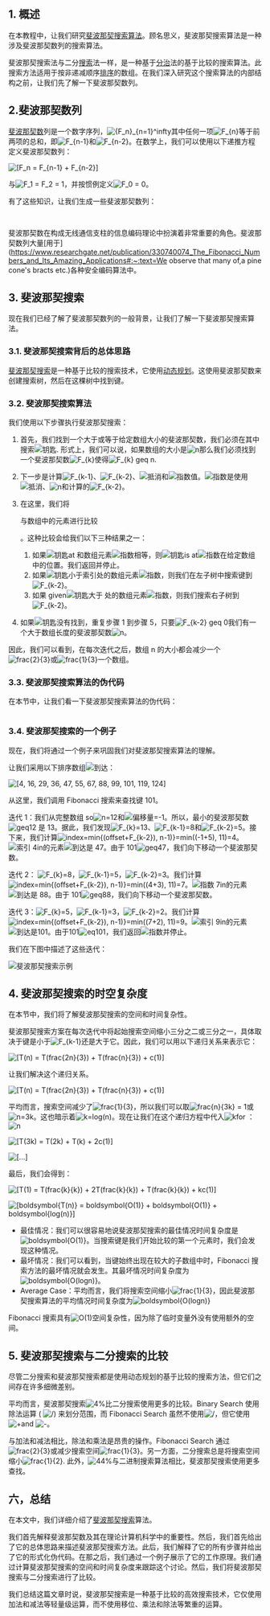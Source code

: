## 1. 概述

在本教程中，让我们研究[斐波那契搜索算法](https://www.youtube.com/watch?v=GAafWFRGP7k)。顾名思义，斐波那契搜索算法是一种涉及斐波那契数列的搜索算法。

斐波那契搜索法与二分[搜索](https://www.baeldung.com/cs/get-number-of-binary-search-trees-n-distinct-elements)法一样，是一种基于[分治](https://www.baeldung.com/cs/divide-and-conquer-strategy)法的基于比较的搜索算法。此搜索方法适用于按非递减顺序[排序](https://www.baeldung.com/cs/sorting-binary-tree)的数组。在我们深入研究这个搜索算法的内部结构之前，让我们先了解一下斐波那契数列。

## 2.斐波那契数列

[斐波那契数](https://www.baeldung.com/cs/test-fibonacci-number)列是一个数字序列，![{F_n}_{n=1}^infty](https://www.baeldung.com/wp-content/ql-cache/quicklatex.com-15aeea63b5ee081f8c96c55509279e6b_l3.svg)其中任何一项![F_{n}](https://www.baeldung.com/wp-content/ql-cache/quicklatex.com-23df69a2b2ca361a7f02813ff404ad3f_l3.svg)等于前两项的总和，即![F_{n-1}](https://www.baeldung.com/wp-content/ql-cache/quicklatex.com-002c8004b8123e730bf11b285b7eddfd_l3.svg)和![F_{n-2}](https://www.baeldung.com/wp-content/ql-cache/quicklatex.com-0c106580c046cb1e80795ede745049d5_l3.svg)。在数学上，我们可以使用以下递推方程定义斐波那契数列：

 ![[F_n = F_{n-1} + F_{n-2}]](https://www.baeldung.com/wp-content/ql-cache/quicklatex.com-ab7af83bbb1fb8df096aaaa89a4b67a0_l3.svg)

与![F_1 = F_2 = 1](https://www.baeldung.com/wp-content/ql-cache/quicklatex.com-d556651c275cfff4134c6ca65114305d_l3.svg)，并按惯例定义![F_0 = 0](https://www.baeldung.com/wp-content/ql-cache/quicklatex.com-ed0418f1b7cb976adce514c5729e4442_l3.svg)。

有了这些知识，让我们生成一些斐波那契数列：

```tex
  
```

斐波那契数在构成无线通信支柱的信息编码理论中扮演着非常重要的角色。斐波那契数列大量[用于](https://www.researchgate.net/publication/330740074_The_Fibonacci_Numbers_and_Its_Amazing_Applications#:~:text=We observe that many of,a pine cone's bracts etc.)各种安全编码算法中。

## 3. 斐波那契搜索

现在我们已经了解了斐波那契数列的一般背景，让我们了解一下斐波那契搜索算法。

### 3.1. 斐波那契搜索背后的总体思路

[斐波那契搜索](https://www.baeldung.com/cs/fibonacci-top-down-vs-bottom-up-dynamic-programming)是一种基于比较的搜索技术，它使用[动态规划](https://www.baeldung.com/cs/greedy-approach-vs-dynamic-programming)。这使用斐波那契数来创建搜索树，然后在这棵树中找到键。

### 3.2. 斐波那契搜索算法

我们使用以下步骤执行斐波那契搜索：

1.  首先，我们找到一个大于或等于给定数组大小的斐波那契数，我们必须在其中搜索![钥匙](https://www.baeldung.com/wp-content/ql-cache/quicklatex.com-d2468035d565cb250bac7a201a4b3839_l3.svg). 形式上，我们可以说，如果数组的大小是![n](https://www.baeldung.com/wp-content/ql-cache/quicklatex.com-ec4217f4fa5fcd92a9edceba0e708cf7_l3.svg)那么我们必须找到一个斐波那契数![F_{k}](https://www.baeldung.com/wp-content/ql-cache/quicklatex.com-45295c33a3ebf039151c271a9c485c04_l3.svg)使得![F_{k} geq n](https://www.baeldung.com/wp-content/ql-cache/quicklatex.com-63e897b08c4d0b7db36ffd40e82de65a_l3.svg).

2.  下一步是计算![F_{k-1}](https://www.baeldung.com/wp-content/ql-cache/quicklatex.com-2a17c7d1ff9ad6b33e58b85b433bb2c4_l3.svg)、![F_{k-2}](https://www.baeldung.com/wp-content/ql-cache/quicklatex.com-2d14cf280f1a2990edd1086c40196178_l3.svg)、![抵消](https://www.baeldung.com/wp-content/ql-cache/quicklatex.com-7d5ba8b657df9dd3c36dd5b57ff093a3_l3.svg)和![指数](https://www.baeldung.com/wp-content/ql-cache/quicklatex.com-7002fd607cb4ecec2c942ec106531bd6_l3.svg)值。![指数](https://www.baeldung.com/wp-content/ql-cache/quicklatex.com-7002fd607cb4ecec2c942ec106531bd6_l3.svg)是使用![抵消](https://www.baeldung.com/wp-content/ql-cache/quicklatex.com-7d5ba8b657df9dd3c36dd5b57ff093a3_l3.svg)、![n](https://www.baeldung.com/wp-content/ql-cache/quicklatex.com-ec4217f4fa5fcd92a9edceba0e708cf7_l3.svg)和计算的![F_{k-2}](https://www.baeldung.com/wp-content/ql-cache/quicklatex.com-2d14cf280f1a2990edd1086c40196178_l3.svg)。

3.  在这里，我们将

    

    与数组中的元素进行比较

    

    。这种比较会给我们以下三种结果之一：

    

    

    1.  如果![钥匙](https://www.baeldung.com/wp-content/ql-cache/quicklatex.com-d2468035d565cb250bac7a201a4b3839_l3.svg)at 和数组元素![指数](https://www.baeldung.com/wp-content/ql-cache/quicklatex.com-7002fd607cb4ecec2c942ec106531bd6_l3.svg)相等，则![钥匙](https://www.baeldung.com/wp-content/ql-cache/quicklatex.com-d2468035d565cb250bac7a201a4b3839_l3.svg)is at![指数](https://www.baeldung.com/wp-content/ql-cache/quicklatex.com-7002fd607cb4ecec2c942ec106531bd6_l3.svg)在给定数组中的位置。我们返回并停止。
    2.  如果![钥匙](https://www.baeldung.com/wp-content/ql-cache/quicklatex.com-d2468035d565cb250bac7a201a4b3839_l3.svg)小于索引处的数组元素![指数](https://www.baeldung.com/wp-content/ql-cache/quicklatex.com-7002fd607cb4ecec2c942ec106531bd6_l3.svg)，则我们在左子树中搜索键到![F_{k-2}](https://www.baeldung.com/wp-content/ql-cache/quicklatex.com-2d14cf280f1a2990edd1086c40196178_l3.svg)。
    3.  如果 given![钥匙](https://www.baeldung.com/wp-content/ql-cache/quicklatex.com-d2468035d565cb250bac7a201a4b3839_l3.svg)大于 处的数组元素![指数](https://www.baeldung.com/wp-content/ql-cache/quicklatex.com-7002fd607cb4ecec2c942ec106531bd6_l3.svg)，则我们搜索右子树到![F_{k-2}](https://www.baeldung.com/wp-content/ql-cache/quicklatex.com-2d14cf280f1a2990edd1086c40196178_l3.svg)。

4.  如果![钥匙](https://www.baeldung.com/wp-content/ql-cache/quicklatex.com-d2468035d565cb250bac7a201a4b3839_l3.svg)没有找到，重复步骤 1 到步骤 5，只要![F_{k-2} geq 0](https://www.baeldung.com/wp-content/ql-cache/quicklatex.com-333be14f095d8cfe3c5c453572102fc4_l3.svg)我们有一个大于数组长度的斐波那契数![n](https://www.baeldung.com/wp-content/ql-cache/quicklatex.com-ec4217f4fa5fcd92a9edceba0e708cf7_l3.svg)。

因此，我们可以看到，在每次迭代之后，数组 n 的大小都会减少一个![frac{2}{3}](https://www.baeldung.com/wp-content/ql-cache/quicklatex.com-d7c3dd720f758d643e9dad90965c3d7e_l3.svg)或![frac{1}{3}](https://www.baeldung.com/wp-content/ql-cache/quicklatex.com-fb05df620f12ea6db563d92d662d44ca_l3.svg)一个数组。

### 3.3. 斐波那契搜索算法的伪代码

在本节中，让我们看一下斐波那契搜索算法的伪代码：

```

```

### 3.4. 斐波那契搜索的一个例子

现在，我们将通过一个例子来巩固我们对斐波那契搜索算法的理解。

让我们采用以下排序数组![到达](https://www.baeldung.com/wp-content/ql-cache/quicklatex.com-602f57d5c533293e007b4ec27288fb44_l3.svg)：

 ![[4, 16, 29, 36, 47, 55, 67, 88, 99, 101, 119, 124]](https://www.baeldung.com/wp-content/ql-cache/quicklatex.com-b781310357e00de7440558e3fb1777c1_l3.svg)

从这里，我们调用 Fibonacci 搜索来查找键 101。

迭代 1：我们从完整数组 so![n=12](https://www.baeldung.com/wp-content/ql-cache/quicklatex.com-c717cbd573e540aebe68f4769dc256c5_l3.svg)和![偏移量=-1](https://www.baeldung.com/wp-content/ql-cache/quicklatex.com-2b6d6be6ea1bc601e553a74c29689a63_l3.svg)。所以，最小的斐波那契数![geq](https://www.baeldung.com/wp-content/ql-cache/quicklatex.com-b33c8ddd3c6d4d4cdfcb0c334cb22aa6_l3.svg)12 是 13。据此，我们发现![F_{k}=13](https://www.baeldung.com/wp-content/ql-cache/quicklatex.com-d5aca1ff831dade10e7adaa7eaaeadd0_l3.svg)、![F_{k-1}=8](https://www.baeldung.com/wp-content/ql-cache/quicklatex.com-6825f97f1e077b9ee0a85428d4c8d46d_l3.svg)和![F_{k-2}=5](https://www.baeldung.com/wp-content/ql-cache/quicklatex.com-7fe9ef761719670a3bb294b0e9335bc5_l3.svg)。接下来，我们计算![index=min{(offset+F_{k-2}), n-1)}=min((-1+5), 11)=4](https://www.baeldung.com/wp-content/ql-cache/quicklatex.com-9b73161b5acd8a5d5e3fc3397fc9a7ef_l3.svg)。![索引 4](https://www.baeldung.com/wp-content/ql-cache/quicklatex.com-17a65477089efde785cb5a9be3093776_l3.svg)in的元素![到达](https://www.baeldung.com/wp-content/ql-cache/quicklatex.com-602f57d5c533293e007b4ec27288fb44_l3.svg)是 47。由于 101![geq](https://www.baeldung.com/wp-content/ql-cache/quicklatex.com-b33c8ddd3c6d4d4cdfcb0c334cb22aa6_l3.svg)47，我们向下移动一个斐波那契数。

迭代 2： ![F_{k}=8](https://www.baeldung.com/wp-content/ql-cache/quicklatex.com-b844bbb8ff8a43a2dd15e47987f81bc3_l3.svg)，![F_{k-1}=5](https://www.baeldung.com/wp-content/ql-cache/quicklatex.com-9ae27c4b9ffafe2f51896814afe8eb98_l3.svg)，![F_{k-2}=3](https://www.baeldung.com/wp-content/ql-cache/quicklatex.com-a118f8a4f656da7abda19ba024cac513_l3.svg)。我们计算![index=min{(offset+F_{k-2}), n-1)}=min((4+3), 11)=7](https://www.baeldung.com/wp-content/ql-cache/quicklatex.com-6d6ede204453f446667bbc36db6b9f0c_l3.svg)。![指数 7](https://www.baeldung.com/wp-content/ql-cache/quicklatex.com-cd3789aa4875765612cf11366fba2039_l3.svg)in的元素![到达](https://www.baeldung.com/wp-content/ql-cache/quicklatex.com-602f57d5c533293e007b4ec27288fb44_l3.svg)是 88。由于 101![geq](https://www.baeldung.com/wp-content/ql-cache/quicklatex.com-b33c8ddd3c6d4d4cdfcb0c334cb22aa6_l3.svg)88，我们向下移动一个斐波那契数。

迭代 3：![F_{k}=5](https://www.baeldung.com/wp-content/ql-cache/quicklatex.com-131ce8476c0b36c3ddf0bd5a988ba0ea_l3.svg)，![F_{k-1}=3](https://www.baeldung.com/wp-content/ql-cache/quicklatex.com-7647efd621b1dd1302b4fc91214330f2_l3.svg)，![F_{k-2}=2](https://www.baeldung.com/wp-content/ql-cache/quicklatex.com-9eae5556b571bc24f748ee49fe2f8865_l3.svg)。我们计算![index=min{(offset+F_{k-2}), n-1)}=min((7+2), 11)=9](https://www.baeldung.com/wp-content/ql-cache/quicklatex.com-af41b2f6e41ab47474846bfe46850ad4_l3.svg)。![索引 9](https://www.baeldung.com/wp-content/ql-cache/quicklatex.com-dc0420e5f56491549a3faf708e22a695_l3.svg)in的元素![到达](https://www.baeldung.com/wp-content/ql-cache/quicklatex.com-602f57d5c533293e007b4ec27288fb44_l3.svg)是101。由于101![eq](https://www.baeldung.com/wp-content/ql-cache/quicklatex.com-6a9e4981f24b2beae788f293ae576b53_l3.svg)101，我们返回![指数](https://www.baeldung.com/wp-content/ql-cache/quicklatex.com-7002fd607cb4ecec2c942ec106531bd6_l3.svg)并停止。

我们在下图中描述了这些迭代：

 

![斐波那契搜索示例](https://www.baeldung.com/wp-content/uploads/sites/4/2022/07/FibonacciSearch.jpg)

## 4. 斐波那契搜索的时空复杂度

在本节中，我们将了解斐波那契搜索的空间和时间复杂性。

斐波那契搜索方案在每次迭代中将起始搜索空间缩小三分之二或三分之一，具体取决于键是小于![F_{k-1}](https://www.baeldung.com/wp-content/ql-cache/quicklatex.com-2a17c7d1ff9ad6b33e58b85b433bb2c4_l3.svg)还是大于它。因此，我们可以用以下递归关系来表示它：

 ![[T(n) = T(frac{2n}{3}) + T(frac{n}{3}) + c(1)]](https://www.baeldung.com/wp-content/ql-cache/quicklatex.com-65ba4c7cad1c8fd76bace9adb94f6d98_l3.svg)

让我们解决这个递归关系。

 ![[T(n) = T(frac{2n}{3}) + T(frac{n}{3}) + c(1)]](https://www.baeldung.com/wp-content/ql-cache/quicklatex.com-65ba4c7cad1c8fd76bace9adb94f6d98_l3.svg)

平均而言，搜索空间减少了![frac{1}{3}](https://www.baeldung.com/wp-content/ql-cache/quicklatex.com-fb05df620f12ea6db563d92d662d44ca_l3.svg)，所以我们可以取![frac{n}{3k} = 1](https://www.baeldung.com/wp-content/ql-cache/quicklatex.com-effdf0faa6e54c70fd0e4e98c0a5ad29_l3.svg)或![n=3k](https://www.baeldung.com/wp-content/ql-cache/quicklatex.com-836fe4f9653d00300516b713069645a8_l3.svg)。这也暗示着![k=log(n)](https://www.baeldung.com/wp-content/ql-cache/quicklatex.com-59b56cc0298bd85c399aed6bc6fe7352_l3.svg)。现在让我们在这个递归方程中代入![k](https://www.baeldung.com/wp-content/ql-cache/quicklatex.com-d42bc2203d6f76ad01b27ac9acc0bee1_l3.svg)for ：![n](https://www.baeldung.com/wp-content/ql-cache/quicklatex.com-ec4217f4fa5fcd92a9edceba0e708cf7_l3.svg)

 ![[T(3k) = T(2k) + T(k) + 2c(1)]](https://www.baeldung.com/wp-content/ql-cache/quicklatex.com-ca2484dea82af2ca8bb1a05b2d5e71f6_l3.svg)

 ![[...]](https://www.baeldung.com/wp-content/ql-cache/quicklatex.com-efc90af5e7b4839892888e829bfcc4a2_l3.svg)

最后，我们会得到：

 ![[T(1) = T(frac{k}{k}) + 2T(frac{k}{k}) + T(frac{k}{k}) + kc(1)]](https://www.baeldung.com/wp-content/ql-cache/quicklatex.com-cabed2bb6b02f57c902455a04564f176_l3.svg)

 ![[boldsymbol{T(n)} = boldsymbol{O(1)} + boldsymbol{O(1)} + boldsymbol{log(n)}]](https://www.baeldung.com/wp-content/ql-cache/quicklatex.com-3cb041ac8de3b8640417ad39969d405f_l3.svg)

-   最佳情况：我们可以很容易地说斐波那契搜索的最佳情况时间复杂度是![boldsymbol{O(1)}](https://www.baeldung.com/wp-content/ql-cache/quicklatex.com-a3165bdeccd2c534782bea8387da8d77_l3.svg)。当搜索键是我们开始比较的第一个元素时，我们会发现这种情况。
-   最坏情况：我们可以看到，当键始终出现在较大的子数组中时，Fibonacci 搜索方法的最坏情况就会发生。其最坏情况时间复杂度为![boldsymbol{O(logn)}](https://www.baeldung.com/wp-content/ql-cache/quicklatex.com-9d970cadeaa37f11e17302c8ac3daf59_l3.svg)。
-   Average Case：平均而言，我们将搜索空间缩小![frac{1}{3}](https://www.baeldung.com/wp-content/ql-cache/quicklatex.com-fb05df620f12ea6db563d92d662d44ca_l3.svg)，因此斐波那契搜索算法的平均情况时间复杂度为![boldsymbol{O(logn)}](https://www.baeldung.com/wp-content/ql-cache/quicklatex.com-9d970cadeaa37f11e17302c8ac3daf59_l3.svg)

Fibonacci 搜索具有![O(1)](https://www.baeldung.com/wp-content/ql-cache/quicklatex.com-66c97a4dfb9f2e2983629033366d7018_l3.svg)空间复杂性，因为除了临时变量外没有使用额外的空间。

## 5. 斐波那契搜索与二分搜索的比较

尽管二分搜索和斐波那契搜索都是使用动态规划的基于比较的搜索方法，但它们之间存在许多细微差别。

平均而言，斐波那契搜索![4%](https://www.baeldung.com/wp-content/ql-cache/quicklatex.com-5625ee0bc6c0b0ffcd4db41b76c4d8ab_l3.svg)比二分搜索使用更多的比较。Binary Search 使用除法运算 ( ![/](https://www.baeldung.com/wp-content/ql-cache/quicklatex.com-3afa2f1333b1e9db55f79c29b242662f_l3.svg)) 来划分范围，而 Fibonacci Search 虽然不使用![/](https://www.baeldung.com/wp-content/ql-cache/quicklatex.com-3afa2f1333b1e9db55f79c29b242662f_l3.svg)，但它使用![+](https://www.baeldung.com/wp-content/ql-cache/quicklatex.com-0a3db30b25de5434a9632005b1836047_l3.svg)and ![-](https://www.baeldung.com/wp-content/ql-cache/quicklatex.com-a95ed14ebac4782c06818346eb83ddb4_l3.svg)。

与加法和减法相比，除法和乘法是昂贵的操作。Fibonacci Search 通过![frac{2}{3}](https://www.baeldung.com/wp-content/ql-cache/quicklatex.com-d7c3dd720f758d643e9dad90965c3d7e_l3.svg)或减少搜索空间![frac{1}{3}](https://www.baeldung.com/wp-content/ql-cache/quicklatex.com-fb05df620f12ea6db563d92d662d44ca_l3.svg)。另一方面，二分搜索总是将搜索空间缩小![frac{1}{2}](https://www.baeldung.com/wp-content/ql-cache/quicklatex.com-3bf64093f2e424c887fc76001248d1c5_l3.svg). 此外，![44%](https://www.baeldung.com/wp-content/ql-cache/quicklatex.com-6e3bdf98e13174df6fb14d1eb5b10b5a_l3.svg)与二进制搜索算法相比，斐波那契搜索使用更多查找。

## 六，总结

在本文中，我们详细介绍了[斐波那契搜索](https://mycareerwise.com/programming/category/searching/fibonacci-search)算法。

我们首先解释斐波那契数及其在理论计算机科学中的重要性。然后，我们首先给出了它的总体思路来描述斐波那契搜索方法。此后，我们解释了它的所有步骤并给出了它的形式化伪代码。在那之后，我们通过一个例子展示了它的工作原理。我们通过计算斐波那契搜索的空间和时间复杂度来跟踪这个讨论。然后，我们将斐波那契搜索与二分搜索进行了比较。

我们总结这篇文章时说，斐波那契搜索是一种基于比较的高效搜索技术，它仅使用加法和减法等轻量级运算，而不使用移位、乘法和除法等繁重的运算。